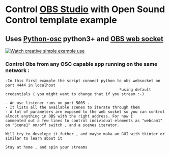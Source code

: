 # Control [OBS Studio](https://obsproject.com/) with Open Sound Control template example

## Uses [Python-osc](https://pypi.org/project/python-osc/) python3+ and [OBS web socket](https://github.com/Palakis/obs-websocket)

[![Watch creative simple example use](https://img.youtube.com/vi/00V3wrOonBU/hqdefault.jpg)](https://youtu.be/00V3wrOonBU)

### Control Obs from any OSC capable app running on the same network :

    -In this first example the script connect python to obs websocket on port 4444 in localhost 
                                                      *using default credentials ( you might want to change that if you stream :-) 
     
    - An osc listener runs on port 5005 .
    - It lists all the available scenes to iterate through them 
    - A lot of parameters are exposed to the web socket so you can control almost anything in OBS with the right address. For now I          commented out a few lines to control individual elements as "webcam1" on "Scene1" on/off switch , and a scenes iterator.
    
    Will try to develope it futher , and maybe maka an GUI with tkinter or similar to learn about it 
    
    Stay at home , and spin your streams 
    
    
    
    
